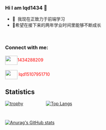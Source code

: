 ### Hi I am lqd1434 👋
<ul>
  <li>🐜 &nbsp;我现在正致力于前端学习</li>
  <li>🧸希望在接下来的两年学业时间里能够不断成长</li>
</ul><div>&nbsp;</div>

<h3 align="left">Connect with me:</h3>
<p align="left">
<a href="your link" target="blank"><img align="center" src="https://cdn.jsdelivr.net/npm/simple-icons@3.0.1/icons/tencentqq.svg" alt="" height="30" width="40" /></a><font color=red >1434288209</font><br/><br/>
<a href="your link" target="blank"><img align="center" src="https://cdn.jsdelivr.net/npm/simple-icons@3.0.1/icons/wechat.svg" alt="" height="30" width="40" /></a><font color=red > lqd15107951710</font><br/>
</p>
<h2>Statistics</h2>
<p>
  
  [![trophy](https://github-profile-trophy.vercel.app/?username=lqd1434&theme=onedark&column=4)](https://github.com/lqd1434/github-profile-trophy)
  &nbsp;&nbsp;&nbsp;&nbsp;&nbsp;&nbsp;&nbsp;&nbsp;&nbsp;&nbsp;&nbsp;&nbsp;&nbsp;&nbsp;&nbsp;&nbsp;&nbsp;
  <nobr/>
  [![Top Langs](https://github-readme-stats.vercel.app/api/top-langs/?username=lqd1434&hide=dart&langs_count=6&layout=compact)](https://github.com/lqd1434/github-readme-stats)
  
</p>

<br/>

[![Anurag's GitHub stats](https://github-readme-stats.vercel.app/api?username=lqd1434&count_private=true&show_icons=true&theme=vue-dark&border_radius=15)](https://github.com/anuraghazra/github-readme-stats)<span>&nbsp;&nbsp;&nbsp;&nbsp;&nbsp;&nbsp;&nbsp;&nbsp;&nbsp;&nbsp;&nbsp;&nbsp;&nbsp;&nbsp;&nbsp;</span><br><div>&nbsp;</div>





